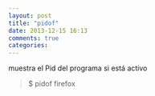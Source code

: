 ```yaml
---
layout: post
title: "pidof"
date: 2013-12-15 16:13
comments: true
categories: 
---
```

muestra el Pid del programa si está activo 

>$ pidof firefox

